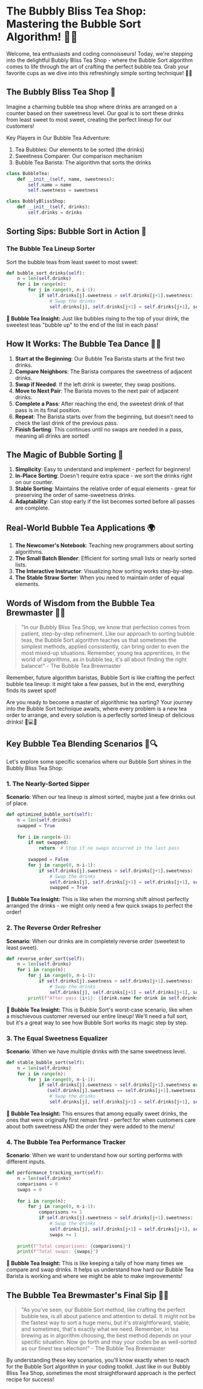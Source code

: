 # The Bubbly Bliss Tea Shop: Mastering the Bubble Sort Algorithm! 🧋🔄

Welcome, tea enthusiasts and coding connoisseurs! Today, we're stepping into the delightful Bubbly Bliss Tea Shop - where the Bubble Sort algorithm comes to life through the art of crafting the perfect bubble tea. Grab your favorite cups as we dive into this refreshingly simple sorting technique! 🍵😋

## The Bubbly Bliss Tea Shop 🏪

Imagine a charming bubble tea shop where drinks are arranged on a counter based on their sweetness level. Our goal is to sort these drinks from least sweet to most sweet, creating the perfect lineup for our customers!

Key Players in Our Bubble Tea Adventure:

1. Tea Bubbles: Our elements to be sorted (the drinks)
2. Sweetness Comparer: Our comparison mechanism
3. Bubble Tea Barista: The algorithm that sorts the drinks

```python
class BubbleTea:
    def __init__(self, name, sweetness):
        self.name = name
        self.sweetness = sweetness

class BubblyBlissShop:
    def __init__(self, drinks):
        self.drinks = drinks
```

## Sorting Sips: Bubble Sort in Action 🧋

### The Bubble Tea Lineup Sorter
Sort the bubble teas from least sweet to most sweet:

```python
def bubble_sort_drinks(self):
    n = len(self.drinks)
    for i in range(n):
        for j in range(0, n-i-1):
            if self.drinks[j].sweetness > self.drinks[j+1].sweetness:
                # Swap the drinks
                self.drinks[j], self.drinks[j+1] = self.drinks[j+1], self.drinks[j]
```

**🧋 Bubble Tea Insight:** Just like bubbles rising to the top of your drink, the sweetest teas "bubble up" to the end of the list in each pass!

## How It Works: The Bubble Tea Dance 💃🕺

1. **Start at the Beginning**: Our Bubble Tea Barista starts at the first two drinks.
2. **Compare Neighbors**: The Barista compares the sweetness of adjacent drinks.
3. **Swap if Needed**: If the left drink is sweeter, they swap positions.
4. **Move to Next Pair**: The Barista moves to the next pair of adjacent drinks.
5. **Complete a Pass**: After reaching the end, the sweetest drink of that pass is in its final position.
6. **Repeat**: The Barista starts over from the beginning, but doesn't need to check the last drink of the previous pass.
7. **Finish Sorting**: This continues until no swaps are needed in a pass, meaning all drinks are sorted!

## The Magic of Bubble Sorting 🌟

1. **Simplicity**: Easy to understand and implement - perfect for beginners!
2. **In-Place Sorting**: Doesn't require extra space - we sort the drinks right on our counter.
3. **Stable Sorting**: Maintains the relative order of equal elements - great for preserving the order of same-sweetness drinks.
4. **Adaptability**: Can stop early if the list becomes sorted before all passes are complete.

## Real-World Bubble Tea Applications 🌍

1. **The Newcomer's Notebook**: Teaching new programmers about sorting algorithms.
2. **The Small Batch Blender**: Efficient for sorting small lists or nearly sorted lists.
3. **The Interactive Instructor**: Visualizing how sorting works step-by-step.
4. **The Stable Straw Sorter**: When you need to maintain order of equal elements.

## Words of Wisdom from the Bubble Tea Brewmaster 🧠🧋

> "In our Bubbly Bliss Tea Shop, we know that perfection comes from patient, step-by-step refinement. Like our approach to sorting bubble teas, the Bubble Sort algorithm teaches us that sometimes the simplest methods, applied consistently, can bring order to even the most mixed-up situations. Remember, young tea apprentices, in the world of algorithms, as in bubble tea, it's all about finding the right balance!" - The Bubble Tea Brewmaster

Remember, future algorithm baristas, Bubble Sort is like crafting the perfect bubble tea lineup: it might take a few passes, but in the end, everything finds its sweet spot!

Are you ready to become a master of algorithmic tea sorting? Your journey into the Bubble Sort technique awaits, where every problem is a new tea order to arrange, and every solution is a perfectly sorted lineup of delicious drinks! 🧋💻🚀

## Key Bubble Tea Blending Scenarios 🍵🔍

Let's explore some specific scenarios where our Bubble Sort shines in the Bubbly Bliss Tea Shop:

### 1. The Nearly-Sorted Sipper
**Scenario**: When our tea lineup is almost sorted, maybe just a few drinks out of place.

```python
def optimized_bubble_sort(self):
    n = len(self.drinks)
    swapped = True
    
    for i in range(n-1):
        if not swapped:
            return  # Stop if no swaps occurred in the last pass
        
        swapped = False
        for j in range(0, n-i-1):
            if self.drinks[j].sweetness > self.drinks[j+1].sweetness:
                # Swap the drinks
                self.drinks[j], self.drinks[j+1] = self.drinks[j+1], self.drinks[j]
                swapped = True
```

**🧋 Bubble Tea Insight:** This is like when the morning shift almost perfectly arranged the drinks - we might only need a few quick swaps to perfect the order!

### 2. The Reverse Order Refresher
**Scenario**: When our drinks are in completely reverse order (sweetest to least sweet).

```python
def reverse_order_sort(self):
    n = len(self.drinks)
    for i in range(n):
        for j in range(0, n-i-1):
            if self.drinks[j].sweetness > self.drinks[j+1].sweetness:
                # Swap the drinks
                self.drinks[j], self.drinks[j+1] = self.drinks[j+1], self.drinks[j]
        print(f"After pass {i+1}: {[drink.name for drink in self.drinks]}")
```

**🧋 Bubble Tea Insight:** This is Bubble Sort's worst-case scenario, like when a mischievous customer reversed our entire lineup! We'll need a full sort, but it's a great way to see how Bubble Sort works its magic step by step.

### 3. The Equal Sweetness Equalizer
**Scenario**: When we have multiple drinks with the same sweetness level.

```python
def stable_bubble_sort(self):
    n = len(self.drinks)
    for i in range(n):
        for j in range(0, n-i-1):
            if self.drinks[j].sweetness > self.drinks[j+1].sweetness or \
               (self.drinks[j].sweetness == self.drinks[j+1].sweetness and j > j+1):
                # Swap the drinks
                self.drinks[j], self.drinks[j+1] = self.drinks[j+1], self.drinks[j]
```

**🧋 Bubble Tea Insight:** This ensures that among equally sweet drinks, the ones that were originally first remain first - perfect for when customers care about both sweetness AND the order they were added to the menu!

### 4. The Bubble Tea Performance Tracker
**Scenario**: When we want to understand how our sorting performs with different inputs.

```python
def performance_tracking_sort(self):
    n = len(self.drinks)
    comparisons = 0
    swaps = 0
    
    for i in range(n):
        for j in range(0, n-i-1):
            comparisons += 1
            if self.drinks[j].sweetness > self.drinks[j+1].sweetness:
                # Swap the drinks
                self.drinks[j], self.drinks[j+1] = self.drinks[j+1], self.drinks[j]
                swaps += 1
    
    print(f"Total comparisons: {comparisons}")
    print(f"Total swaps: {swaps}")
```

**🧋 Bubble Tea Insight:** This is like keeping a tally of how many times we compare and swap drinks. It helps us understand how hard our Bubble Tea Barista is working and where we might be able to make improvements!

## The Bubble Tea Brewmaster's Final Sip 🧠🥤

> "As you've seen, our Bubble Sort method, like crafting the perfect bubble tea, is all about patience and attention to detail. It might not be the fastest way to sort a huge menu, but it's straightforward, stable, and sometimes, that's exactly what we need. Remember, in tea brewing as in algorithm choosing, the best method depends on your specific situation. Now go forth and may your codes be as well-sorted as our finest tea selection!" - The Bubble Tea Brewmaster

By understanding these key scenarios, you'll know exactly when to reach for the Bubble Sort algorithm in your coding toolkit. Just like in our Bubbly Bliss Tea Shop, sometimes the most straightforward approach is the perfect recipe for success!